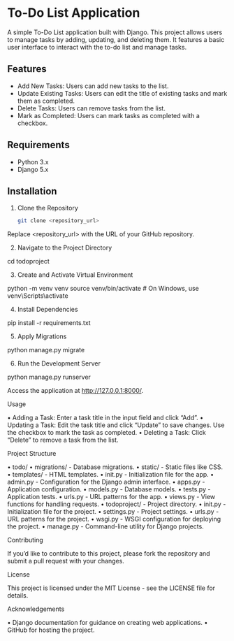 # To-Do List Application

A simple To-Do List application built with Django. This project allows users to manage tasks by adding, updating, and deleting them. It features a basic user interface to interact with the to-do list and manage tasks.

## Features

- Add New Tasks: Users can add new tasks to the list.
- Update Existing Tasks: Users can edit the title of existing tasks and mark them as completed.
- Delete Tasks: Users can remove tasks from the list.
- Mark as Completed: Users can mark tasks as completed with a checkbox.

## Requirements

- Python 3.x
- Django 5.x

## Installation

1. Clone the Repository

   ```bash
   git clone <repository_url>

Replace <repository_url> with the URL of your GitHub repository.

 2. Navigate to the Project Directory

cd todoproject


 3. Create and Activate Virtual Environment

python -m venv venv
source venv/bin/activate  # On Windows, use venv\Scripts\activate


 4. Install Dependencies

pip install -r requirements.txt


 5. Apply Migrations

python manage.py migrate


 6. Run the Development Server

python manage.py runserver

Access the application at http://127.0.0.1:8000/.

Usage

 • Adding a Task: Enter a task title in the input field and click “Add”.
 • Updating a Task: Edit the task title and click “Update” to save changes. Use the checkbox to mark the task as completed.
 • Deleting a Task: Click “Delete” to remove a task from the list.

Project Structure

 • todo/
 • migrations/ - Database migrations.
 • static/ - Static files like CSS.
 • templates/ - HTML templates.
 • init.py - Initialization file for the app.
 • admin.py - Configuration for the Django admin interface.
 • apps.py - Application configuration.
 • models.py - Database models.
 • tests.py - Application tests.
 • urls.py - URL patterns for the app.
 • views.py - View functions for handling requests.
 • todoproject/ - Project directory.
 • init.py - Initialization file for the project.
 • settings.py - Project settings.
 • urls.py - URL patterns for the project.
 • wsgi.py - WSGI configuration for deploying the project.
 • manage.py - Command-line utility for Django projects.

Contributing

If you’d like to contribute to this project, please fork the repository and submit a pull request with your changes.

License

This project is licensed under the MIT License - see the LICENSE file for details.

Acknowledgements

 • Django documentation for guidance on creating web applications.
 • GitHub for hosting the project.
